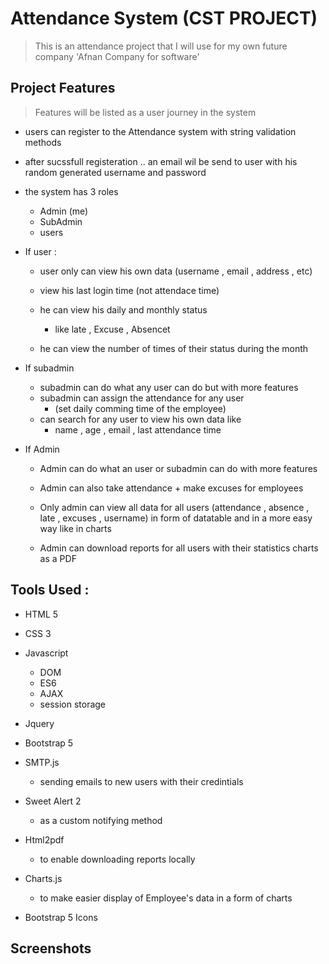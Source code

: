# Attendance System (CST PROJECT)

> This is an attendance project that I will use for my own future company 'Afnan Company for software'

## Project Features
> Features will be listed as a user journey in the system
- users can register to the Attendance system with string validation methods

- after sucssfull registeration .. an email wil be send to user with his random generated username and password

- the system has 3 roles 
    - Admin (me)
    - SubAdmin
    - users

- If user : 
    - user only can view his own data (username , email , address , etc)
    - view his last login time (not attendace time)
    - he can view his daily and monthly status
        - like late , Excuse , Absencet

    - he can view the number of times of their status during the month


- If subadmin
    - subadmin can do what any user can do but with more features
    - subadmin can assign the attendance for any user
        - (set daily comming time of the employee)
    - can search for any user to view his own data like 
        - name , age , email , last attendance time
    
- If Admin 
    - Admin can do what an user or subadmin can do with more features 
    - Admin can also take attendance + make excuses for employees

    - Only admin can view all data for all users (attendance  , absence , late , excuses , username) in form of datatable and in a more easy way like in charts

    - Admin can download reports for all users with their statistics charts as a PDF

## Tools Used :

- HTML 5

- CSS 3

- Javascript

  - DOM
  - ES6
  - AJAX
  - session storage

- Jquery

- Bootstrap 5
- SMTP.js
    - sending emails to new users with their credintials
- Sweet Alert 2
  - as a custom notifying method
- Html2pdf

  - to enable downloading reports locally

- Charts.js

  - to make easier display of Employee's data in a form of charts

- Bootstrap 5 Icons


## Screenshots
